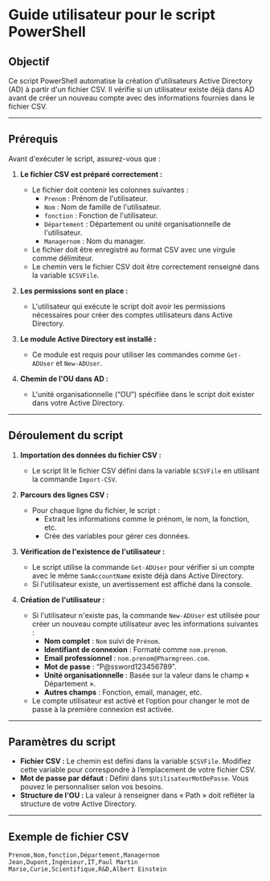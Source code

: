# Guide utilisateur pour le script PowerShell

## Objectif
Ce script PowerShell automatise la création d'utilisateurs Active Directory (AD) à partir d'un fichier CSV. Il vérifie si un utilisateur existe déjà dans AD avant de créer un nouveau compte avec des informations fournies dans le fichier CSV.

---

## Prérequis
Avant d'exécuter le script, assurez-vous que :

1. **Le fichier CSV est préparé correctement :**
   - Le fichier doit contenir les colonnes suivantes :
     - `Prenom` : Prénom de l'utilisateur.
     - `Nom` : Nom de famille de l'utilisateur.
     - `fonction` : Fonction de l'utilisateur.
     - `Département` : Département ou unité organisationnelle de l'utilisateur.
     - `Managernom` : Nom du manager.
   - Le fichier doit être enregistré au format CSV avec une virgule comme délimiteur.
   - Le chemin vers le fichier CSV doit être correctement renseigné dans la variable `$CSVFile`.

2. **Les permissions sont en place :**
   - L'utilisateur qui exécute le script doit avoir les permissions nécessaires pour créer des comptes utilisateurs dans Active Directory.

3. **Le module Active Directory est installé :**
   - Ce module est requis pour utiliser les commandes comme `Get-ADUser` et `New-ADUser`.

4. **Chemin de l'OU dans AD :**
   - L'unité organisationnelle (“OU”) spécifiée dans le script doit exister dans votre Active Directory.

---

## Déroulement du script
1. **Importation des données du fichier CSV :**
   - Le script lit le fichier CSV défini dans la variable `$CSVFile` en utilisant la commande `Import-CSV`.

2. **Parcours des lignes CSV :**
   - Pour chaque ligne du fichier, le script :
     - Extrait les informations comme le prénom, le nom, la fonction, etc.
     - Crée des variables pour gérer ces données.

3. **Vérification de l'existence de l'utilisateur :**
   - Le script utilise la commande `Get-ADUser` pour vérifier si un compte avec le même `SamAccountName` existe déjà dans Active Directory.
   - Si l'utilisateur existe, un avertissement est affiché dans la console.

4. **Création de l'utilisateur :**
   - Si l'utilisateur n'existe pas, la commande `New-ADUser` est utilisée pour créer un nouveau compte utilisateur avec les informations suivantes :
     - **Nom complet** : `Nom` suivi de `Prénom`.
     - **Identifiant de connexion** : Formaté comme `nom.prenom`.
     - **Email professionnel** : `nom.prenom@Pharmgreen.com`.
     - **Mot de passe** : “P@ssword123456789”.
     - **Unité organisationnelle** : Basée sur la valeur dans le champ « Département ».
     - **Autres champs** : Fonction, email, manager, etc.
   - Le compte utilisateur est activé et l’option pour changer le mot de passe à la première connexion est activée.

---

## Paramètres du script
- **Fichier CSV :** Le chemin est défini dans la variable `$CSVFile`. Modifiez cette variable pour correspondre à l’emplacement de votre fichier CSV.
- **Mot de passe par défaut :** Défini dans `$UtilisateurMotDePasse`. Vous pouvez le personnaliser selon vos besoins.
- **Structure de l'OU :** La valeur à renseigner dans « Path » doit refléter la structure de votre Active Directory.

---

## Exemple de fichier CSV
```csv
Prenom,Nom,fonction,Département,Managernom
Jean,Dupont,Ingénieur,IT,Paul Martin
Marie,Curie,Scientifique,R&D,Albert Einstein
```

